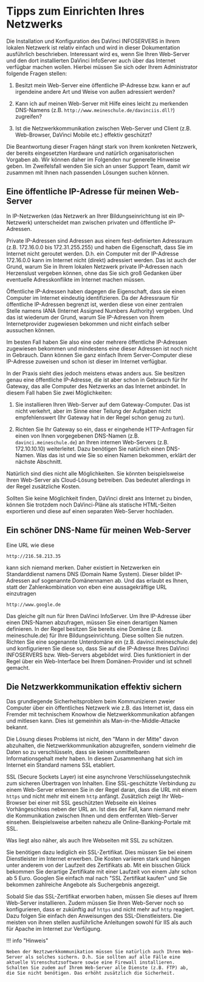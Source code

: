 # Tipps zum Einrichten Ihres Netzwerks

Die Installation und Konfiguration des DaVinci INFOSERVERS in Ihrem lokalen Netzwerk ist relativ einfach und wird in dieser Dokumentation ausführlich beschrieben. Interessant wird es, wenn Sie Ihren Web-Server und den dort installierten DaVinci InfoServer auch über das Internet verfügbar machen wollen. Hierbei müssen Sie sich oder Ihrem Administrator folgende Fragen stellen:

1. Besitzt mein Web-Server eine öffentliche IP-Adresse bzw. kann er auf irgendeine andere Art und Weise von außen adressiert werden?

2. Kann ich auf meinen Web-Server mit Hilfe eines leicht zu merkenden DNS-Namens (z.B. `http://www.meineschule.de/davinciis.dll?`) zugreifen?

3. Ist die Netzwerkkommunikation zwischen Web-Server und Client (z.B. Web-Browser, DaVinci Mobile etc.) effektiv geschützt?

Die Beantwortung dieser Fragen hängt stark von Ihrem konkreten Netzwerk, der bereits eingesetzten Hardware und natürlich organisatorischen Vorgaben ab. Wir können daher im Folgenden nur generelle Hinweise geben. Im Zweifelsfall wenden Sie sich an unser Support Team, damit wir zusammen mit Ihnen nach passenden Lösungen suchen können.

## Eine öffentliche IP-Adresse für meinen Web-Server

In IP-Netzwerken (das Netzwerk an Ihrer Bildungseinrichtung ist ein IP-Netzwerk) unterscheidet man zwischen privaten und öffentliche IP-Adressen.

Private IP-Adressen sind Adressen aus einem fest-definierten Adressraum (z.B. 172.16.0.0 bis 172.31.255.255) und haben die Eigenschaft, dass Sie im Internet nicht geroutet werden. D.h. ein Computer mit der IP-Adresse 172.16.0.0 kann im Internet nicht (direkt) adressiert werden. Das ist auch der Grund, warum Sie in Ihrem lokalen Netzwerk private IP-Adressen nach Herzenslust vergeben können, ohne das Sie sich groß Gedanken über eventuelle Adresskonflikte im Internet machen müssen.

Öffentliche IP-Adressen haben dagegen die Eigenschaft, dass sie einen Computer im Internet eindeutig identifizieren. Da der Adressraum für öffentliche IP-Adressen begrenzt ist, werden diese von einer zentralen Stelle namens IANA (Internet Assigned Numbers Authority) vergeben. Und das ist wiederum der Grund, warum Sie IP-Adressen von Ihrem Internetprovider zugewiesen bekommen und nicht einfach selber aussuchen können.

Im besten Fall haben Sie also eine oder mehrere öffentliche IP-Adressen zugewiesen bekommen und mindestens eine dieser Adressen ist noch nicht in Gebrauch. Dann können Sie ganz einfach Ihrem Server-Computer diese IP-Adresse zuweisen und schon ist dieser im Internet verfügbar.

In der Praxis sieht dies jedoch meistens etwas anders aus. Sie besitzen genau eine öffentliche IP-Adresse, die ist aber schon in Gebrauch für Ihr Gateway, das alle Computer des Netzwerks an das  Internet anbindet. In diesem Fall haben Sie zwei Möglichkeiten:

1. Sie installieren Ihren Web-Server auf dem Gateway-Computer. Das ist nicht verkehrt, aber im Sinne einer Teilung der Aufgaben nicht empfehlenswert (Ihr Gateway hat in der Regel schon genug zu tun).

2. Richten Sie Ihr Gateway so ein, dass er eingehende HTTP-Anfragen für einen von Ihnen vorgegebenen DNS-Namen (z.B. `davinci.meineschule.de`) an Ihren internen Web-Servers (z.B. 172.10.10.10) weiterleitet. Dazu benötigen Sie natürlich einen DNS-Namen. Was das ist und wie Sie so einen Namen bekommen, erklärt der nächste Abschnitt.

Natürlich sind dies nicht alle Möglichkeiten. Sie könnten beispielsweise Ihren Web-Server als Cloud-Lösung betreiben. Das bedeutet allerdings in der Regel zusätzliche Kosten.

Sollten Sie keine Möglichkeit finden, DaVinci direkt ans Internet zu binden, können Sie trotzdem noch DaVinci-Pläne als statische HTML-Seiten exportieren und diese auf einen separaten Web-Server hochladen.

## Ein schöner DNS-Name für meinen Web-Server

Eine URL wie diese

```
http://216.58.213.35
```

kann sich niemand merken. Daher existiert in Netzwerken ein Standarddienst namens DNS (Domain Name System). Dieser bildet IP-Adressen auf sogenannte Domänennamen ab. Und das erlaubt es Ihnen, statt der Zahlenkombination von eben eine aussagekräftige URL einzutragen

```
http://www.google.de
```

Das gleiche gilt nun für Ihren DaVinci InfoServer. Um Ihre IP-Adresse über einen DNS-Namen abzufragen,  müssen Sie einen derartigen Namen definieren. In der Regel besitzen Sie bereits eine Domäne (z.B. meineschule.de) für Ihre Bildungseinrichtung. Diese sollten Sie nutzen. Richten Sie eine sogenannte Unterdomäne ein (z.B. davinci.meineschule.de) und konfigurieren Sie diese so, dass Sie auf die IP-Adresse Ihres DaVinci INFOSERVERS bzw. Web-Servers abgebildet wird. Dies funktioniert in der Regel über ein Web-Interface bei Ihrem Domänen-Provider und ist schnell gemacht.

## Die Netzwerkkommunikation effektiv sichern

Das grundlegende Sicherheitsproblem beim Kommunizieren zweier Computer über ein öffentliches Netzwerk wie z.B. das Internet ist, dass ein Fremder mit technischem Knowhow die Netzwerkkommunikation abfangen und mitlesen kann. Dies ist gemeinhin als Man-in-the-Middle-Attacke bekannt.

Die Lösung dieses Problems ist nicht, den "Mann in der Mitte" davon abzuhalten, die Netzwerkkommunikation abzugreifen, sondern vielmehr die Daten so zu verschlüsseln, dass sie keinen unmittelbaren Informationsgehalt mehr haben. In diesem Zusammenhang hat sich im Internet ein Standard namens SSL etabliert.

SSL (Secure Sockets Layer) ist eine asynchrone Verschlüsselungstechnik zum sicheren Übertragen von Inhalten. Eine SSL-geschützte Verbindung zu einem Web-Server erkennen Sie in der Regel daran, dass die URL mit einem `https` und nicht mehr mit einem `http` anfängt. Zusätzlich zeigt Ihr Web-Browser bei einer mit SSL geschützten Webseite ein kleines Vorhängeschloss neben der URL an. Ist dies der Fall, kann niemand mehr die Kommunikation zwischen Ihnen und dem entfernten Web-Server einsehen. Beispielsweise arbeiten nahezu alle Online-Banking-Portale mit SSL.

Was liegt also näher, als auch Ihre Webseiten mit SSL zu schützen.

Sie benötigen dazu lediglich ein SSL-Zertifikat. Dies müssen Sie bei einem Dienstleister im Internet erwerben. Die Kosten variieren stark und hängen unter anderem von der Laufzeit des Zertifikats ab. Mit ein bisschen Glück bekommen Sie derartige Zertifikate mit einer Laufzeit von einem Jahr schon ab 5 Euro. Googlen Sie einfach mal nach "SSL Zertifikat kaufen" und Sie bekommen zahlreiche Angebote als Suchergebnis angezeigt.

Sobald Sie das SSL-Zertifikat erworben haben, müssen Sie dieses auf Ihrem Web-Server installieren. Zudem müssen Sie Ihren Web-Server noch so konfigurieren, dass er zukünftig auf `https` und nicht mehr auf `http` reagiert. Dazu folgen Sie einfach den Anweisungen des SSL-Dienstleisters. Die meisten von ihnen stellen ausführliche Anleitungen sowohl für IIS als auch für Apache im Internet zur Verfügung.

!!! info "Hinweis"

    Neben der Neztzwerkkommunikation müssen Sie natürlich auch Ihren Web-Server als solches sichern. D.h. Sie sollten auf alle Fälle eine aktuelle Virenschutzsoftware sowie eine Firewall installieren. Schalten Sie zudem auf Ihrem Web-Server alle Dienste (z.B. FTP) ab, die Sie nicht benötigen. Das erhöht zusätzlich die Sicherheit.
